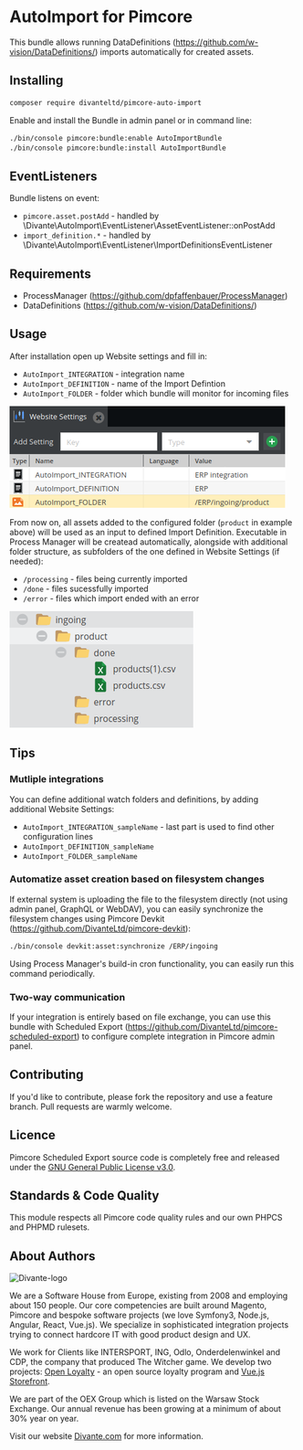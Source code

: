 # AutoImport for Pimcore

This bundle allows running DataDefinitions (https://github.com/w-vision/DataDefinitions/) imports automatically for created assets.

## Installing

```bash
composer require divanteltd/pimcore-auto-import
```

Enable and install the Bundle in admin panel or in command line:
```bash
./bin/console pimcore:bundle:enable AutoImportBundle
./bin/console pimcore:bundle:install AutoImportBundle
```

## EventListeners
Bundle listens on event:

* `pimcore.asset.postAdd` - handled by \Divante\AutoImport\EventListener\AssetEventListener::onPostAdd
* `import_definition.*` - handled by \Divante\AutoImport\EventListener\ImportDefinitionsEventListener

## Requirements

* ProcessManager (https://github.com/dpfaffenbauer/ProcessManager)
* DataDefinitions (https://github.com/w-vision/DataDefinitions/)

## Usage

After installation open up Website settings and fill in:
- `AutoImport_INTEGRATION` - integration name
- `AutoImport_DEFINITION` - name of the Import Defintion
- `AutoImport_FOLDER` - folder which bundle will monitor for incoming files

![Website settings example](docs/img/website-settings.png?raw=true)

From now on, all assets added to the configured folder (`product` in example above) will be used as an input to defined Import Definition.
Executable in Process Manager will be createad automatically, alongside with additional folder structure,
as subfolders of the one defined in Website Settings (if needed):
- `/processing` - files being currently imported
- `/done` - files sucessfully imported
- `/error` - files which import ended with an error

![Folder structure](docs/img/folder-structure.png?raw=true)

## Tips

### Mutliple integrations

You can define additional watch folders and definitions, by adding additional Website Settings:
- `AutoImport_INTEGRATION_sampleName` - last part is used to find other configuration lines
- `AutoImport_DEFINITION_sampleName`
- `AutoImport_FOLDER_sampleName`

### Automatize asset creation based on filesystem changes

If external system is uploading the file to the filesystem directly (not using admin panel, GraphQL or WebDAV),
you can easily synchronize the filesystem changes using Pimcore Devkit (https://github.com/DivanteLtd/pimcore-devkit):

```bash
./bin/console devkit:asset:synchronize /ERP/ingoing
```

Using Process Manager's build-in cron functionality, you can easily run this command periodically.

### Two-way communication

If your integration is entirely based on file exchange, you can use this bundle with
Scheduled Export (https://github.com/DivanteLtd/pimcore-scheduled-export) to configure complete integration in Pimcore
admin panel.

## Contributing
If you'd like to contribute, please fork the repository and use a feature branch. Pull requests are warmly welcome.

## Licence 
Pimcore Scheduled Export source code is completely free and released under the 
[GNU General Public License v3.0](https://github.com/DivanteLtd/divante-ltd/pimcore-scheduled-export/blob/master/LICENSE).

## Standards & Code Quality
This module respects all Pimcore code quality rules and our own PHPCS and PHPMD rulesets.

## About Authors
![Divante-logo](http://divante.co/logo-HG.png "Divante")

We are a Software House from Europe, existing from 2008 and employing about 150 people. Our core competencies are built 
around Magento, Pimcore and bespoke software projects (we love Symfony3, Node.js, Angular, React, Vue.js). 
We specialize in sophisticated integration projects trying to connect hardcore IT with good product design and UX.

We work for Clients like INTERSPORT, ING, Odlo, Onderdelenwinkel and CDP, the company that produced The Witcher game. 
We develop two projects: [Open Loyalty](http://www.openloyalty.io/ "Open Loyalty") - an open source loyalty program 
and [Vue.js Storefront](https://github.com/DivanteLtd/vue-storefront "Vue.js Storefront").

We are part of the OEX Group which is listed on the Warsaw Stock Exchange. Our annual revenue has been growing at a 
minimum of about 30% year on year.

Visit our website [Divante.com](https://divante.com/ "Divante.co") for more information.
